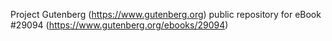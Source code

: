 Project Gutenberg (https://www.gutenberg.org) public repository for eBook #29094 (https://www.gutenberg.org/ebooks/29094)
